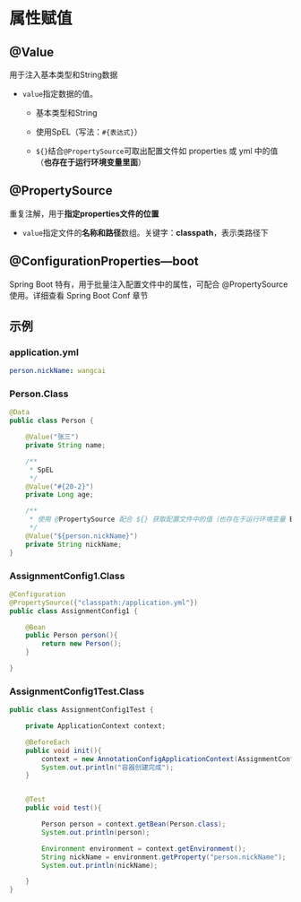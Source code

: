 # 属性赋值

## @Value

用于注入基本类型和String数据

- `value`指定数据的值。

    - 基本类型和String

    - 使用SpEL（写法：`#{表达式}`）

    - `${}`结合`@PropertySource`可取出配置文件如 properties 或 yml 中的值（**也存在于运行环境变量里面**）

        

## @PropertySource

重复注解，用于**指定properties文件的位置**

- `value`指定文件的**名称和路径**数组。关键字：**classpath**，表示类路径下





## @ConfigurationProperties—boot

Spring Boot 特有，用于批量注入配置文件中的属性，可配合 @PropertySource 使用。详细查看 Spring Boot Conf 章节



## 示例

### application.yml

```yml
person.nickName: wangcai
```



### Person.Class

```java
@Data
public class Person {

    @Value("张三")
    private String name;

    /**
     * SpEL
     */
    @Value("#{20-2}")
    private Long age;

    /**
     * 使用 @PropertySource 配合 ${} 获取配置文件中的值（也存在于运行环境变量 Environment 中）
     */
    @Value("${person.nickName}")
    private String nickName;
}
```



### AssignmentConfig1.Class

```java
@Configuration
@PropertySource({"classpath:/application.yml"})
public class AssignmentConfig1 {

    @Bean
    public Person person(){
        return new Person();
    }

}
```



### AssignmentConfig1Test.Class

```java
public class AssignmentConfig1Test {

    private ApplicationContext context;

    @BeforeEach
    public void init(){
        context = new AnnotationConfigApplicationContext(AssignmentConfig1.class);
        System.out.println("容器创建完成");
    }


    @Test
    public void test(){

        Person person = context.getBean(Person.class);
        System.out.println(person);

        Environment environment = context.getEnvironment();
        String nickName = environment.getProperty("person.nickName");
        System.out.println(nickName);

    }
}
```

